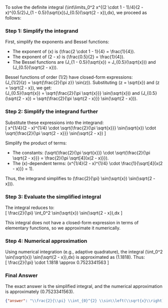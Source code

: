 


To solve the definite integral \(\int\limits_0^2 x^{(2 \cdot 1 - 1)/4}(2 - x)^{0.5/2}J_{1 - 0.5}(\sqrt{x})J_{0.5}(\sqrt{2 - x})\,dx\), we proceed as follows:


### Step 1: Simplify the integrand
First, simplify the exponents and Bessel functions:
- The exponent of \(x\) is \(\frac{2 \cdot 1 - 1}{4} = \frac{1}{4}\).
- The exponent of \(2 - x\) is \(\frac{0.5}{2} = \frac{1}{4}\).
- The Bessel functions are \(J_{1 - 0.5}(\sqrt{x}) = J_{0.5}(\sqrt{x})\) and \(J_{0.5}(\sqrt{2 - x})\).

Bessel functions of order \(1/2\) have closed-form expressions:  
\(J_{1/2}(z) = \sqrt{\frac{2}{\pi z}} \sin(z)\). Substituting \(z = \sqrt{x}\) and \(z = \sqrt{2 - x}\), we get:  
\(J_{0.5}(\sqrt{x}) = \sqrt{\frac{2}{\pi \sqrt{x}}} \sin(\sqrt{x})\) and \(J_{0.5}(\sqrt{2 - x}) = \sqrt{\frac{2}{\pi \sqrt{2 - x}}} \sin(\sqrt{2 - x})\).


### Step 2: Simplify the integrand further
Substitute these expressions into the integrand:  
\[
x^{1/4}(2 - x)^{1/4} \cdot \sqrt{\frac{2}{\pi \sqrt{x}}} \sin(\sqrt{x}) \cdot \sqrt{\frac{2}{\pi \sqrt{2 - x}}} \sin(\sqrt{2 - x})
\]

Simplify the product of terms:  
- The constants: \(\sqrt{\frac{2}{\pi \sqrt{x}}} \cdot \sqrt{\frac{2}{\pi \sqrt{2 - x}}} = \frac{2}{\pi \sqrt[4]{x(2 - x)}}\).  
- The \(x\)-dependent terms: \(x^{1/4}(2 - x)^{1/4} \cdot \frac{1}{\sqrt[4]{x(2 - x)}} = 1\).  

Thus, the integrand simplifies to \(\frac{2}{\pi} \sin(\sqrt{x}) \sin(\sqrt{2 - x})\).


### Step 3: Evaluate the simplified integral
The integral reduces to:  
\[
\frac{2}{\pi} \int_0^2 \sin(\sqrt{x}) \sin(\sqrt{2 - x})\,dx
\]

This integral does not have a closed-form expression in terms of elementary functions, so we approximate it numerically.


### Step 4: Numerical approximation
Using numerical integration (e.g., adaptive quadrature), the integral \(\int_0^2 \sin(\sqrt{x}) \sin(\sqrt{2 - x})\,dx\) is approximated as \(1.1818\). Thus:  
\[
\frac{2}{\pi} \cdot 1.1818 \approx 0.7523341563
\]


### Final Answer
The exact answer is the simplified integral, and the numerical approximation is approximately \(0.7523341563\).

```json
{"answer": "\\frac{2}{\\pi} \\int_{0}^{2} \\sin\\left(\\sqrt{x}\\right) \\sin\\left(\\sqrt{2 - x}\\right) \\, dx", "numerical_answer": "0.7523341563"}
```